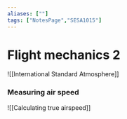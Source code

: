 ```yaml
---
aliases: [""]
tags: ["NotesPage","SESA1015"]
---
```


# Flight mechanics 2
![[International Standard Atmosphere]]

### Measuring air speed
![[Calculating true airspeed]]